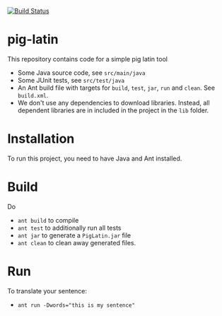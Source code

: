 [![Build Status](https://travis-ci.org/samsch-wasp/pig-latin.svg?branch=master)](https://travis-ci.org/samsch-wasp/pig-latin)
# pig-latin

This repository contains code for a simple pig latin tool

* Some Java source code, see `src/main/java`
* Some JUnit tests, see `src/test/java`
* An Ant build file with targets for `build`, `test`, `jar`, `run` and `clean`. See `build.xml`.
* We don't use any dependencies to download libraries. Instead, all dependent libraries are in included in the project in the `lib` folder.

# Installation

To run this project, you need to have Java and Ant installed.

# Build

Do
* `ant build` to compile
* `ant test` to additionally run all tests
* `ant jar` to generate a `PigLatin.jar` file
* `ant clean` to clean away generated files.

# Run

To translate your sentence:
* `ant run -Dwords="this is my sentence"`
